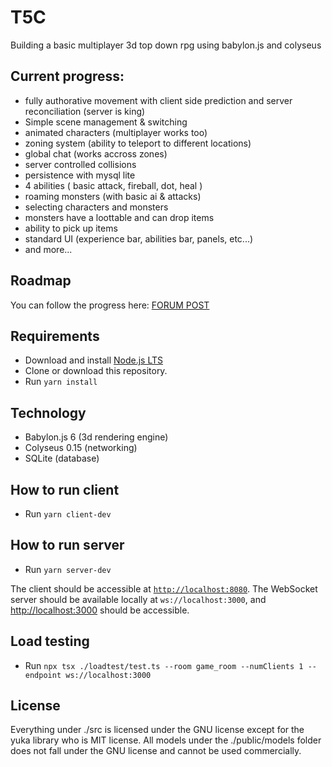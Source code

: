 # T5C
Building a basic multiplayer 3d top down rpg using babylon.js and colyseus

## Current progress:
- fully authorative movement with client side prediction and server reconciliation (server is king)
- Simple scene management & switching
- animated characters (multiplayer works too)
- zoning system (ability to teleport to different locations)
- global chat (works accross zones)
- server controlled collisions
- persistence with mysql lite
- 4 abilities ( basic attack, fireball, dot, heal )
- roaming monsters (with basic ai & attacks)
- selecting characters and monsters
- monsters have a loottable and can drop items
- ability to pick up items 
- standard UI (experience bar, abilities bar, panels, etc...)
- and more...

## Roadmap
You can follow the progress here: [FORUM POST](https://forum.babylonjs.com/t/multiplayer-top-down-rpg-babylon-js-colyseus/35733)

## Requirements
- Download and install [Node.js LTS](https://nodejs.org/en/download/)
- Clone or download this repository.
- Run `yarn install`

## Technology
- Babylon.js 6 (3d rendering engine)
- Colyseus 0.15 (networking)
- SQLite (database)

## How to run client
- Run `yarn client-dev`

## How to run server
- Run `yarn server-dev`

The client should be accessible at [`http://localhost:8080`](http://localhost:8080).
The WebSocket server should be available locally at `ws://localhost:3000`, and [http://localhost:3000](http://localhost:3000) should be accessible.

## Load testing
- Run `npx tsx ./loadtest/test.ts --room game_room --numClients 1 --endpoint ws://localhost:3000`

## License
Everything under ./src is licensed under the GNU license except for the yuka library who is MIT license.
All models under the ./public/models folder does not fall under the GNU license and cannot be used commercially.
